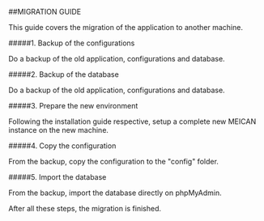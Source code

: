 ##MIGRATION GUIDE

This guide covers the migration of the application to another machine.

#####1. Backup of the configurations

Do a backup of the old application, configurations and database.

#####2. Backup of the database

Do a backup of the old application, configurations and database.

#####3. Prepare the new environment

Following the installation guide respective, setup a complete new MEICAN instance on the new machine.

#####4. Copy the configuration

From the backup, copy the configuration to the "config" folder.

#####5. Import the database

From the backup, import the database directly on phpMyAdmin.

After all these steps, the migration is finished.